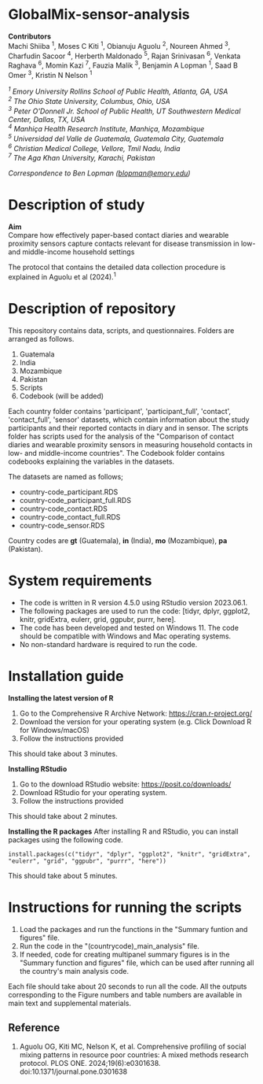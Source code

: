 # GlobalMix-sensor-analysis

**Contributors** <br/>
Machi Shiiba <sup>1</sup>, Moses C Kiti <sup>1</sup>, Obianuju Aguolu <sup>2</sup>, Noureen Ahmed <sup>3</sup>, Charfudin Sacoor <sup>4</sup>, Herberth Maldonado <sup>5</sup>, Rajan Srinivasan <sup>6</sup>, Venkata Raghava <sup>6</sup>, Momin Kazi <sup>7</sup>, Fauzia Malik <sup>3</sup>, Benjamin A Lopman <sup>1</sup>, Saad B Omer <sup>3</sup>, Kristin N Nelson <sup>1</sup>

*<sup>1</sup> Emory University Rollins School of Public Health, Atlanta, GA, USA* <br/>
*<sup>2</sup> The Ohio State University, Columbus, Ohio, USA* <br/>
*<sup>3</sup> Peter O'Donnell Jr. School of Public Health, UT Southwestern Medical Center, Dallas, TX, USA* <br/>
*<sup>4</sup> Manhiça Health Research Institute, Manhiça, Mozambique* <br/>
*<sup>5</sup> Universidad del Valle de Guatemala, Guatemala City, Guatemala* <br/>
*<sup>6</sup> Christian Medical College, Vellore, Tmil Nadu, India* <br/>
*<sup>7</sup> The Aga Khan University, Karachi, Pakistan* <br/>

*Correspondence to Ben Lopman (blopman@emory.edu)*

# Description of study
**Aim** <br>
Compare how effectively paper-based contact diaries and wearable proximity sensors capture contacts relevant for disease transmission in low- and middle-income household settings

The protocol that contains the detailed data collection procedure is explained in Aguolu et al (2024).<sup>1</sup>

# Description of repository
This repository contains data, scripts, and questionnaires.
Folders are arranged as follows.
1. Guatemala
2. India
3. Mozambique
4. Pakistan
5. Scripts
6. Codebook (will be added)

Each country folder contains 'participant', 'participant_full', 'contact', 'contact_full', 'sensor' datasets, which contain information about the study participants and their reported contacts in diary and in sensor. 
The scripts folder has scripts used for the analysis of the "Comparison of contact diaries and wearable proximity sensors in measuring household contacts in low- and middle-income countries". The Codebook folder contains codebooks explaining the variables in the datasets.

The datasets are named as follows;
- country-code_participant.RDS
- country-code_participant_full.RDS
- country-code_contact.RDS
- country-code_contact_full.RDS
- country-code_sensor.RDS

Country codes are **gt** (Guatemala), **in** (India), **mo** (Mozambique), **pa** (Pakistan).

# System requirements
- The code is written in R version 4.5.0 using RStudio version 2023.06.1. <br/>
- The following packages are used to run the code: [tidyr, dplyr, ggplot2, knitr, gridExtra, eulerr, grid, ggpubr, purrr, here]. <br/>
- The code has been developed and tested on Windows 11. The code should be compatible with Windows and Mac operating systems. <br/>
- No non-standard hardware is required to run the code.


# Installation guide
**Installing the latest version of R**
1. Go to the Comprehensive R Archive Network: https://cran.r-project.org/
2. Download the version for your operating system (e.g. Click Download R for Windows/macOS)
3. Follow the instructions provided

This should take about 3 minutes.

**Installing RStudio**
1. Go to the download RStudio website: https://posit.co/downloads/
2. Download RStudio for your operating system.
3. Follow the instructions provided

This should take about 2 minutes.

**Installing the R packages**
After installing R and RStudio, you can install packages using the following code.
```
install.packages(c("tidyr", "dplyr", "ggplot2", "knitr", "gridExtra", "eulerr", "grid", "ggpubr", "purrr", "here"))
```
This should take about 5 minutes.

# Instructions for running the scripts
1. Load the packages and run the functions in the "Summary funtion and figures" file.
2. Run the code in the "(countrycode)_main_analysis" file.
3. If needed, code for creating multipanel summary figures is in the "Summary function and figures" file, which can be used after running all the country's main analysis code.

Each file should take about 20 seconds to run all the code. All the outputs corresponding to the Figure numbers and table numbers are available in main text and supplemental materials.

## Reference
1. Aguolu OG, Kiti MC, Nelson K, et al. Comprehensive profiling of social mixing patterns in resource poor countries: A mixed methods research protocol. PLOS ONE. 2024;19(6):e0301638. doi:10.1371/journal.pone.0301638
